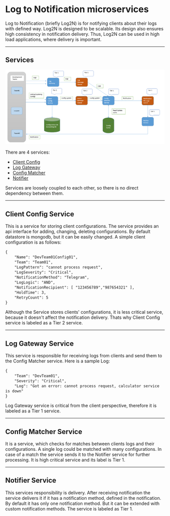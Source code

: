 # Log to Notification microservices

Log to Notification (briefly Log2N) is for notifying clients about their logs with defined way. Log2N is designed to be scalable. Its design also ensures high consistency in notification delivery. Thus, Log2N can be used in high load applications, where delivery is important.

---
## Services
![App Screenshot](https://raw.githubusercontent.com/okaraev/Log2N/dev01/design.png)

There are 4 services:
* [Client Config](https://github.com/okaraev/Log2N_Config)
* [Log Gateway](https://github.com/okaraev/Log2N_Gateway)
* [Config Matcher](https://github.com/okaraev/Log2N_Matcher)
* [Notifier](https://github.com/okaraev/Log2N_Notifier)

Services are loosely coupled to each other, so there is no direct dependency between them.

---
## Client Config Service

This is a service for storing client configurations. The service provides an api interface for adding, changing, deleting configurations. By default datastore is mongodb, but it can be easily changed. A simple client configuration is as follows:

```
{
    "Name": "DevTeam01Config01",
    "Team": "Team01",
    "LogPattern": "cannot process request",
    "LogSeverity": "Critical",
    "NotificationMethod": "Telegram",
    "LogLogic": "AND",
    "NotificationRecipient": [ "123456789","987654321" ],
    "HoldTime": 3,
    "RetryCount": 5
}
```
Although the Service stores clients' configurations, it is less critical service, because it doesn't affect the notification delivery. Thats why Client Config service is labeled as a Tier 2 service.

---
## Log Gateway Service

This service is responsible for receiving logs from clients and send them to the Config Matcher service. Here is a sample Log:
```
{
    "Team": "DevTeam01",
    "Severity": "Critical",
    "Log": "Got an error: cannot process request, calculator service is down"
}
```
Log Gateway service is critical from the client perspective, therefore it is labeled as a Tier 1 service.

---
## Config Matcher Service

It is a service, which checks for matches between clients logs and their configurations. A single log could be matched with many configurations. In case of a match the service sends it to the Notifier service for further processing.
It is high critical service and its label is Tier 1.

---
## Notifier Service

This services responsibility is delivery. After receiving notification the service delivers it if it has a notification method, defined in the notification. By default it has only one notification method. But it can be extended with custom notification methods. The service is labeled as Tier 1.